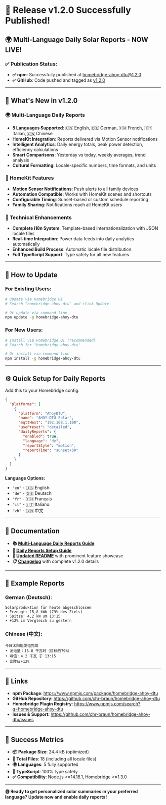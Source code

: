 # 🎉 Release v1.2.0 Successfully Published!

## 🌍 Multi-Language Daily Solar Reports - NOW LIVE!

### ✅ **Publication Status:**
- **✅ npm**: Successfully published at [homebridge-ahoy-dtu@1.2.0](https://www.npmjs.com/package/homebridge-ahoy-dtu)
- **✅ GitHub**: Code pushed and tagged as [v1.2.0](https://github.com/chr-braun/homebridge-ahoy-dtu/releases/tag/v1.2.0)

---

## 🌟 **What's New in v1.2.0**

### 🌍 **Multi-Language Daily Reports**
- **5 Languages Supported**: 🇺🇸 English, 🇩🇪 German, 🇫🇷 French, 🇮🇹 Italian, 🇨🇳 Chinese
- **HomeKit Integration**: Reports delivered via Motion Sensor notifications
- **Intelligent Analytics**: Daily energy totals, peak power detection, efficiency calculations
- **Smart Comparisons**: Yesterday vs today, weekly averages, trend analysis
- **Cultural Formatting**: Locale-specific numbers, time formats, and units

### 📱 **HomeKit Features**
- **Motion Sensor Notifications**: Push alerts to all family devices
- **Automation Compatible**: Works with HomeKit scenes and shortcuts
- **Configurable Timing**: Sunset-based or custom schedule reporting
- **Family Sharing**: Notifications reach all HomeKit users

### 🔧 **Technical Enhancements**
- **Complete i18n System**: Template-based internationalization with JSON locale files
- **Real-time Integration**: Power data feeds into daily analytics automatically
- **Enhanced Build Process**: Automatic locale file distribution
- **Full TypeScript Support**: Type safety for all new features

---

## 🚀 **How to Update**

### For Existing Users:
```bash
# Update via Homebridge UI
# Search "homebridge-ahoy-dtu" and click Update

# Or update via command line
npm update -g homebridge-ahoy-dtu
```

### For New Users:
```bash
# Install via Homebridge UI (recommended)
# Search for "homebridge-ahoy-dtu"

# Or install via command line
npm install -g homebridge-ahoy-dtu
```

---

## ⚙️ **Quick Setup for Daily Reports**

Add this to your Homebridge config:

```json
{
  "platforms": [
    {
      "platform": "AhoyDTU",
      "name": "AHOY-DTU Solar",
      "mqttHost": "192.168.1.100",
      "usePreset": "detailed",
      "dailyReports": {
        "enabled": true,
        "language": "de",
        "reportStyle": "motion",
        "reportTime": "sunset+30"
      }
    }
  ]
}
```

**Language Options:**
- `"en"` - 🇺🇸 English
- `"de"` - 🇩🇪 Deutsch  
- `"fr"` - 🇫🇷 Français
- `"it"` - 🇮🇹 Italiano
- `"zh"` - 🇨🇳 中文

---

## 📖 **Documentation**

- **📚 [Multi-Language Daily Reports Guide](./MULTILANG-DAILY-REPORTS.md)**
- **🔧 [Daily Reports Setup Guide](./DAILY-REPORTS-GUIDE.md)**
- **📝 [Updated README](./README.md)** with prominent feature showcase
- **📋 [Changelog](./CHANGELOG.md)** with complete v1.2.0 details

---

## 🎯 **Example Reports**

### German (Deutsch):
```
Solarproduktion für heute abgeschlossen
• Erzeugt: 15,8 kWh (79% des Ziels)
• Spitze: 4,2 kW um 13:15
• +12% im Vergleich zu gestern
```

### Chinese (中文):
```
今日太阳能发电完成
• 发电量：15.8 千瓦时（目标的79%）
• 峰值：4.2 千瓦 于 13:15
• 比昨日+12%
```

---

## 🔗 **Links**

- **npm Package**: https://www.npmjs.com/package/homebridge-ahoy-dtu
- **GitHub Repository**: https://github.com/chr-braun/homebridge-ahoy-dtu
- **Homebridge Plugin Registry**: https://www.npmjs.com/search?q=homebridge-ahoy-dtu
- **Issues & Support**: https://github.com/chr-braun/homebridge-ahoy-dtu/issues

---

## 🎉 **Success Metrics**

- **📦 Package Size**: 24.4 kB (optimized)
- **📁 Total Files**: 18 (including all locale files)
- **🌍 Languages**: 5 fully supported
- **🔧 TypeScript**: 100% type safety
- **✅ Compatibility**: Node.js >=14.18.1, Homebridge >=1.3.0

---

**🌞 Ready to get personalized solar summaries in your preferred language? Update now and enable daily reports!**